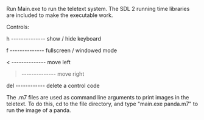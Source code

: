Run Main.exe to run the teletext system.
The SDL 2 running time libraries are included to make the executable work.

Controls:

h -------------- show / hide keyboard

f -------------- fullscreen / windowed mode

< -------------- move left

> -------------- move right

del ------------ delete a control code
   
The .m7 files are used as command line arguments to print images in the teletext. To do this, cd to the file directory, and type "main.exe panda.m7" to run the image of a panda.
